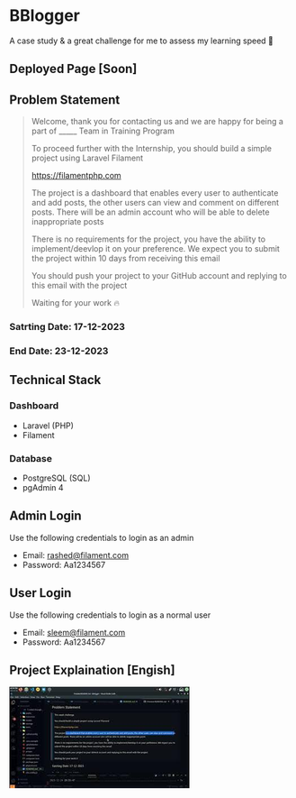 # BBlogger

A case study & a great challenge for me to assess my learning speed 💪

## Deployed Page [Soon]

## Problem Statement

> Welcome, thank you for contacting us and we are happy for being a part of \_\_\_\_\_ Team in Training Program
>
> To proceed further with the Internship, you should build a simple project using Laravel Filament
>
> https://filamentphp.com
>
> The project is a dashboard that enables every user to authenticate and add posts, the other users can view and comment on different posts. There will be an admin account who will be able to delete inappropriate posts
>
> There is no requirements for the project, you have the ability to implement/deevlop it on your preference. We expect you to submit the project within 10 days from receiving this email
>
> You should push your project to your GitHub account and replying to this email with the project
>
> Waiting for your work 🔥

### Satrting Date: 17-12-2023

### End Date: 23-12-2023

## Technical Stack

### Dashboard

- Laravel (PHP)
- Filament

### Database

- PostgreSQL (SQL)
- pgAdmin 4

## Admin Login

Use the following credentials to login as an admin

-   Email: rashed@filament.com
-   Password: Aa1234567

## User Login

Use the following credentials to login as a normal user

-   Email: sleem@filament.com
-   Password: Aa1234567

## Project Explaination [Engish]

[![Thumbnail](./thumbnail.jpg)](https://youtu.be/Fz5fBwnzlPA)
